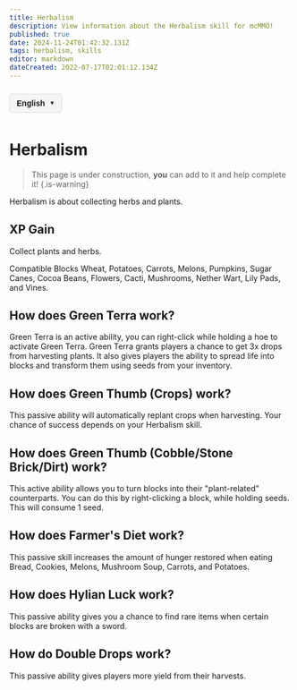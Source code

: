```yaml
---
title: Herbalism
description: View information about the Herbalism skill for mcMMO!
published: true
date: 2024-11-24T01:42:32.131Z
tags: herbalism, skills
editor: markdown
dateCreated: 2022-07-17T02:01:12.134Z
---
```



<!-- 语言切换器开始 -->
<div class="language-switcher">
  <div class="language-switcher-current">
    <span class="current-language">English</span>
    <span class="dropdown-icon">▼</span>
  </div>
  <div class="language-switcher-dropdown">
        <div class="language-option active" data-lang="en">English</div>
    <div class="language-option " data-lang="zh">中文</div>
    <div class="language-option " data-lang="es">Español</div>
    <div class="language-option " data-lang="fr">Français</div>
    <div class="language-option " data-lang="de">Deutsch</div>
    <div class="language-option " data-lang="ru">Русский</div>
    <div class="language-option " data-lang="ja">日本語</div>
    <div class="language-option " data-lang="ko">한국어</div>

  </div>
</div>

<style>
.language-switcher {
  position: relative;
  display: inline-block;
  margin: 10px 0;
  font-family: Arial, sans-serif;
  z-index: 100;
}

.language-switcher-current {
  display: flex;
  align-items: center;
  cursor: pointer;
  padding: 8px 12px;
  background-color: #f5f5f5;
  border: 1px solid #ddd;
  border-radius: 4px;
}

.current-language {
  margin-right: 8px;
  font-weight: bold;
}

.dropdown-icon {
  font-size: 10px;
}

.language-switcher-dropdown {
  display: none;
  position: absolute;
  top: 100%;
  left: 0;
  background-color: white;
  border: 1px solid #ddd;
  border-radius: 4px;
  box-shadow: 0 2px 5px rgba(0,0,0,0.1);
  min-width: 150px;
  z-index: 101;
}

.language-switcher:hover .language-switcher-dropdown {
  display: block;
}

.language-option {
  padding: 8px 12px;
  cursor: pointer;
  transition: background-color 0.2s;
}

.language-option:hover {
  background-color: #f0f0f0;
}

.language-option.active {
  background-color: #e6f7ff;
  font-weight: bold;
}
</style>


<script>
document.addEventListener('DOMContentLoaded', function() {
  // 语言切换功能
  const languageOptions = document.querySelectorAll('.language-option');
  languageOptions.forEach(option => {
    option.addEventListener('click', function() {
      const langCode = this.getAttribute('data-lang');
      const currentPath = window.location.pathname;
      
      // 提取当前文件路径（不含语言代码）
      const pathMatch = currentPath.match(/\/[a-z]{2}\/(.+)$/);
      const filePath = pathMatch ? pathMatch[1] : 'home.md';
      
      // 构建新路径
      const newPath = '/' + langCode + '/' + filePath;
      window.location.href = newPath;
    });
  });
});
</script>

<!-- 语言切换器结束 -->




# Herbalism
> This page is under construction, **you** can add to it and help complete it!
{.is-warning}

Herbalism is about collecting herbs and plants.

## XP Gain

Collect plants and herbs.

Compatible Blocks Wheat, Potatoes, Carrots, Melons,  Pumpkins, Sugar Canes, Cocoa Beans, Flowers, Cacti, Mushrooms, Nether Wart, Lily Pads, and Vines.

## How does Green Terra work?

Green Terra is an active ability, you can right-click while holding a hoe to activate Green Terra. Green Terra grants players a chance to get 3x drops from harvesting plants. It also gives players the ability to spread life into blocks and transform them using seeds from your inventory.

## How does Green Thumb (Crops) work?

This passive ability will automatically replant crops when harvesting. Your chance of success depends on your Herbalism skill.

## How does Green Thumb (Cobble/Stone Brick/Dirt) work?

This active ability allows you to turn blocks into their "plant-related" counterparts. You can do this by right-clicking a block, while holding seeds. This will consume 1 seed.

## How does Farmer's Diet work?

This passive skill increases the amount of hunger restored  when eating Bread, Cookies, Melons, Mushroom Soup, Carrots, and Potatoes.

## How does Hylian Luck work?

This passive ability gives you a chance to find rare items when certain blocks are broken with a sword.

## How do Double Drops work? 

This passive ability gives players more yield from their harvests.
